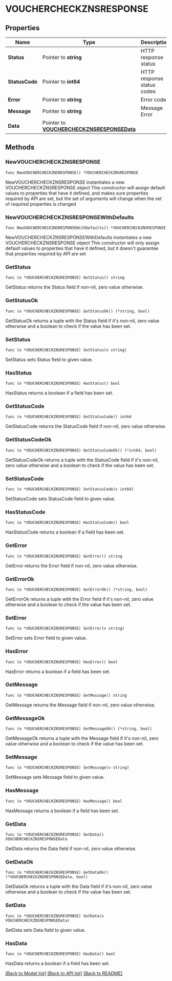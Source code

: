 # VOUCHERCHECKZNSRESPONSE

## Properties

Name | Type | Description | Notes
------------ | ------------- | ------------- | -------------
**Status** | Pointer to **string** | HTTP response status | [optional] 
**StatusCode** | Pointer to **int64** | HTTP response status codes | [optional] 
**Error** | Pointer to **string** | Error code | [optional] 
**Message** | Pointer to **string** | Message Error | [optional] 
**Data** | Pointer to [**VOUCHERCHECKZNSRESPONSEData**](VOUCHERCHECKZNSRESPONSEData.md) |  | [optional] 

## Methods

### NewVOUCHERCHECKZNSRESPONSE

`func NewVOUCHERCHECKZNSRESPONSE() *VOUCHERCHECKZNSRESPONSE`

NewVOUCHERCHECKZNSRESPONSE instantiates a new VOUCHERCHECKZNSRESPONSE object
This constructor will assign default values to properties that have it defined,
and makes sure properties required by API are set, but the set of arguments
will change when the set of required properties is changed

### NewVOUCHERCHECKZNSRESPONSEWithDefaults

`func NewVOUCHERCHECKZNSRESPONSEWithDefaults() *VOUCHERCHECKZNSRESPONSE`

NewVOUCHERCHECKZNSRESPONSEWithDefaults instantiates a new VOUCHERCHECKZNSRESPONSE object
This constructor will only assign default values to properties that have it defined,
but it doesn't guarantee that properties required by API are set

### GetStatus

`func (o *VOUCHERCHECKZNSRESPONSE) GetStatus() string`

GetStatus returns the Status field if non-nil, zero value otherwise.

### GetStatusOk

`func (o *VOUCHERCHECKZNSRESPONSE) GetStatusOk() (*string, bool)`

GetStatusOk returns a tuple with the Status field if it's non-nil, zero value otherwise
and a boolean to check if the value has been set.

### SetStatus

`func (o *VOUCHERCHECKZNSRESPONSE) SetStatus(v string)`

SetStatus sets Status field to given value.

### HasStatus

`func (o *VOUCHERCHECKZNSRESPONSE) HasStatus() bool`

HasStatus returns a boolean if a field has been set.

### GetStatusCode

`func (o *VOUCHERCHECKZNSRESPONSE) GetStatusCode() int64`

GetStatusCode returns the StatusCode field if non-nil, zero value otherwise.

### GetStatusCodeOk

`func (o *VOUCHERCHECKZNSRESPONSE) GetStatusCodeOk() (*int64, bool)`

GetStatusCodeOk returns a tuple with the StatusCode field if it's non-nil, zero value otherwise
and a boolean to check if the value has been set.

### SetStatusCode

`func (o *VOUCHERCHECKZNSRESPONSE) SetStatusCode(v int64)`

SetStatusCode sets StatusCode field to given value.

### HasStatusCode

`func (o *VOUCHERCHECKZNSRESPONSE) HasStatusCode() bool`

HasStatusCode returns a boolean if a field has been set.

### GetError

`func (o *VOUCHERCHECKZNSRESPONSE) GetError() string`

GetError returns the Error field if non-nil, zero value otherwise.

### GetErrorOk

`func (o *VOUCHERCHECKZNSRESPONSE) GetErrorOk() (*string, bool)`

GetErrorOk returns a tuple with the Error field if it's non-nil, zero value otherwise
and a boolean to check if the value has been set.

### SetError

`func (o *VOUCHERCHECKZNSRESPONSE) SetError(v string)`

SetError sets Error field to given value.

### HasError

`func (o *VOUCHERCHECKZNSRESPONSE) HasError() bool`

HasError returns a boolean if a field has been set.

### GetMessage

`func (o *VOUCHERCHECKZNSRESPONSE) GetMessage() string`

GetMessage returns the Message field if non-nil, zero value otherwise.

### GetMessageOk

`func (o *VOUCHERCHECKZNSRESPONSE) GetMessageOk() (*string, bool)`

GetMessageOk returns a tuple with the Message field if it's non-nil, zero value otherwise
and a boolean to check if the value has been set.

### SetMessage

`func (o *VOUCHERCHECKZNSRESPONSE) SetMessage(v string)`

SetMessage sets Message field to given value.

### HasMessage

`func (o *VOUCHERCHECKZNSRESPONSE) HasMessage() bool`

HasMessage returns a boolean if a field has been set.

### GetData

`func (o *VOUCHERCHECKZNSRESPONSE) GetData() VOUCHERCHECKZNSRESPONSEData`

GetData returns the Data field if non-nil, zero value otherwise.

### GetDataOk

`func (o *VOUCHERCHECKZNSRESPONSE) GetDataOk() (*VOUCHERCHECKZNSRESPONSEData, bool)`

GetDataOk returns a tuple with the Data field if it's non-nil, zero value otherwise
and a boolean to check if the value has been set.

### SetData

`func (o *VOUCHERCHECKZNSRESPONSE) SetData(v VOUCHERCHECKZNSRESPONSEData)`

SetData sets Data field to given value.

### HasData

`func (o *VOUCHERCHECKZNSRESPONSE) HasData() bool`

HasData returns a boolean if a field has been set.


[[Back to Model list]](../README.md#documentation-for-models) [[Back to API list]](../README.md#documentation-for-api-endpoints) [[Back to README]](../README.md)


